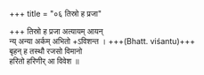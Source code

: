 +++
title = "०६ तिस्रो ह प्रजा"

+++
तिस्रो ह प्रजा अत्यायम् आयन्  
न्य् अन्या अर्कम् अभितो +ऽविशन्त । +++(Bhatt. viśantu)+++  
बृहन् ह तस्थौ रजसो विमानो  
हरितो हरिणीर् आ विवेश ॥